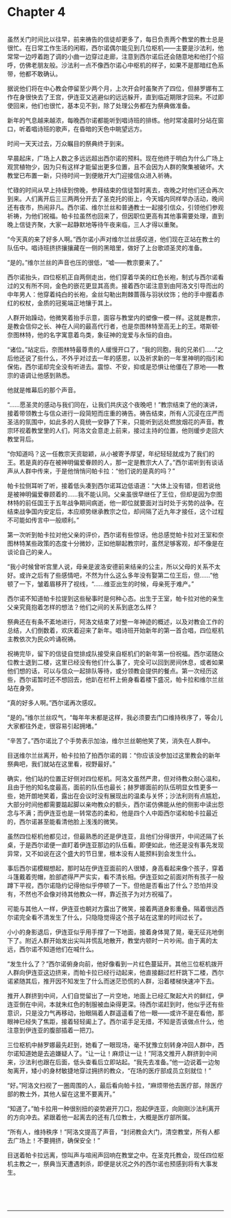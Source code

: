# Chapter 4

<br>
虽然关门时间比以往早，前来祷告的信徒却更多了，每日负责两个教堂的教士总是很忙。在日常工作生活的闲暇，西尔诺偶尔能见到几位枢机——主要是沙法利，他常常一边哼着跑了调的小曲一边穿过走廊，注意到西尔诺后还会随意地和他打个招呼，仿佛老朋友般。沙法利一点不像西尔诺心中枢机的样子，如果不是那暗红色系带，他都不敢确认。

据说他们将在中心教会停留至少两个月，上次开会时虽聚齐了四位，但赫罗娜有工作在身很快去了王宫，伊连亚又逃避似的远远躲开，直到临近期限才回来。不过即使回来，他们也很忙，基本见不到，除了处理公务都在为祭典做准备。

新年的气息越来越浓，每晚西尔诺都能听到唱诗班的排练。他时常凌晨时分站在窗口，听着唱诗班的歌声，在昏暗的天色中眺望远方。

时间一天天过去，万众瞩目的祭典终于到来。

早晨起床，广场上人数之多远远超出西尔诺的预料。现在他终于明白为什么广场上观赏植物少，因为只有这样才能留出更多位置，且不会因为人群的聚集被破坏。大教堂已布置一新，只待时间一到便敞开大门迎接信众进入祈祷。

忙碌的时间从早上持续到傍晚，参拜结束的信徒暂时离去，夜晚之时他们还会再次到来。人们离开后三三两两分开去了圣克托的街上，今天城内同样举办活动，晚间还有夜市，热闹非凡。西尔诺、维尔兰丝和普通教士一起接引信众，引领他们参观祈祷，为他们祝福。帕卡拉虽然也回来了，但因职位更高有其他事需要处理，直到晚上信徒齐聚，大家一起静默地等待午夜来临，三人才得以重聚。

“今天真的来了好多人啊。”西尔诺小声对维尔兰丝感叹道，他们现在正站在教士的队伍中。唱诗班挤挤攘攘藏在一侧的黑暗里，做好了上台歌颂圣灵的准备。

“是的。”维尔兰丝的声音也压的很低，“嘘——教宗要来了。”

西尔诺抬头，四位枢机正自两侧走出，他们穿着华美的红色长袍，制式与西尔诺看过的又有所不同，金色的嵌花更显其高贵。接着西尔诺注意到由阿洛文引导而出的中年男人：他穿着纯白的长袍，金丝勾勒出荆棘蔷薇与羽状纹饰；他的手中握着赤红的权杖，金质的冠冕端正地镶于其上。

人群开始躁动，他微笑着抬手示意，面容与教堂内的塑像一模一样。这就是教宗，是教会信仰之长、神在人间的最高代行者，也是奈图林特至高无上的王。塔斯顿·奈图林特，他的名字寓意着鸟类，象征神的宠爱与永恒的自由。

“诸位。”站定后，奈图林特最尊贵的人缓慢开口了，“我的同胞，我的兄弟们……”之后他还说了些什么，不外乎对过去一年的感恩，以及祈求新的一年里神明的指引和保佑，西尔诺却完全没有听进去。震惊、不安，抑或是恐惧让他僵在了原地——教宗的语调让他感到熟悉。

他就是帷幕后的那个声音。

“……愿圣灵的感动与我们同在，让我们共庆这个夜晚吧！”教宗结束了他的演讲，接着带领教士与信众进行一段简短而庄重的祷告。祷告结束，所有人沉浸在庄严而圣洁的氛围中，如此多的人竟统一安静了下来，只能听到远处燃放烟花的声音。教宗环视着教堂里的人们，阿洛文会意走上前来，接过主持的位置，他则缓步走回大教堂背后。

“你知道吗？这一任教宗天资聪颖，从小被寄予厚望，年纪轻轻就成为了我们的王。若是真的存在被神明偏爱眷顾的人，那一定是教宗大人了。”西尔诺听到有谈话声从人群中传来，于是他悄悄问帕卡拉：“他们说的是真的吗？”

帕卡拉侧耳听了听，接着低头凑到西尔诺耳边低语道：“大体上没有错，但若说他是被神明偏爱眷顾着的……我不能认同。父亲虽很早继任了王位，但却是因为奈图林特的前任国王于五年战争期间病逝，他一即位就要面对当时处于劣势的战争。在结束战争国内安定后，本应顺势继承教宗之位，却间隔了近九年才接任，这个过程不可能如传言中一般顺利。”

第一次听到帕卡拉对他父亲的评价，西尔诺有些惊讶。他总感觉帕卡拉对王室和奈图林特某些政策的态度十分微妙，正如他聊起教宗时，虽然足够客观，却不像是在谈论自己的亲人。

“我小时候曾听宫里人说，母亲是波洛安德前来结亲的公主，所以父母的关系不太好。或许之后有了些感情吧，不然为什么这么多年没有娶第二位王后，但……”他顿了一下，皱着眉移开了视线，“……维亚出生的时候，母亲死于难产。”

西尔诺不知道帕卡拉提到这些秘事时是何种心态。出生于王室，帕卡拉对他的亲生父亲究竟抱着怎样的想法？他们之间的关系到底怎么样？

祭典还在有条不紊地进行，阿洛文结束了对整一年神迹的概述，以及对教会工作的总结，人们倒数着，欢庆着迎来了新年。唱诗班开始新年的第一首合唱，四位枢机主教依次为民众吟诵祝祷。

祝祷完毕，留下的信徒自觉排成队接受来自枢机们的新年第一份祝福。西尔诺随众位教士退到二楼，这里已经没有他们什么事了，完全可以回到房间休息，或者如果他们想的话，可以与信众一起排队等待，或分领教会提供的餐点。第一次经历这些，西尔诺暂时还不想回去，他趴在栏杆上俯身看着楼下盛况，帕卡拉和维尔兰丝站在身旁。

“真的好多人啊。”西尔诺再次感叹。

“是的。”维尔兰丝叹气，“每年年末都是这样，我必须要去门口维持秩序了，等会儿大家都往外走，很容易引起拥堵。”

“辛苦了。”西尔诺比了个手势表示加油，维尔兰丝朝他笑了笑，消失在人群中。

目送维尔兰丝离开，帕卡拉拍了拍西尔诺的肩：“你应该没参加过这里教会的新年祭典吧，我们就站在这里看，视野最好。”

确实，他们站的位置正好侧对四位枢机。阿洛文虽然严肃，但对待教众耐心温和，且由于他的知名度最高，面前的队伍也最长；赫罗娜面前的队伍明显女性更多一些，她开朗地笑着，露出在会议时没有展现出的温柔与关怀；沙法利则有点尴尬，大部分时间他都需要踮起脚以亲吻教众的额头，西尔诺仿佛能从他的侧影中读出怨念与不满；而伊连亚也是一转常态的柔和，他是四个人中距西尔诺和帕卡拉最近的，西尔诺甚至能看清他脸上浅浅的微笑。

虽然四位枢机他都见过，但最熟悉的还是伊连亚，且他们分得很开，中间还隔了长桌，于是西尔诺便一直盯着伊连亚那边的队伍看。即便如此，他还是没有事先发现异常，又不如说在这个盛大的节日里，根本没有人能预料到会发生什么。

事后西尔诺模糊想起，那时站在伊连亚面前的人很矮，身高看起来像个孩子，穿着斗篷戴着兜帽，脸部遮得严严实实，看不清长相。伊连亚如之前面对所有孩子一般蹲下平视，西尔诺隐约记得他似乎停顿了一下。但他是否看出了什么？恐怕并没有，不然也不会像对待其他教众一样，靠近孩子为对方祝福了。

可能与其他人一样，伊连亚也朝对方露出了微笑，接着两道身影重叠。隔着很远西尔诺完全看不清发生了什么，只隐隐觉得这个孩子站在这里的时间过长了。

小小的身影退后，伊连亚似乎用手撑了一下地面，接着身体晃了晃，毫无征兆地倒下了。附近人群开始发出尖叫并慌乱地散开，教堂内顿时一片吵闹。由于离的太远，西尔诺不知道他们在喊什么。

“发生什么了？”西尔诺俯身向前，他好像看到一片红色蔓延开。其他三位枢机拨开人群向伊连亚这边挤来，而帕卡拉已经行动起来，他直接翻过栏杆跳下二楼，西尔诺紧随其后，推开因不知发生了什么而迷茫恐慌的人群，沿着楼梯快速冲下去。

推开人群挤到中间，人们自觉留出了一片空地，地面上已经汇聚起大片的鲜红，伊连亚倒在中间，本就朱红色的制服被血染得更深。待西尔诺赶到时，他似乎还有些意识，只是没力气再移动，抬眼隔着人群遥遥看了他一眼——或许不是在看他，那眼神已经失了焦距，接着轻轻阖上了。西尔诺手足无措，不知是否该做点什么，他注意到伊连亚的腹部插着一把刀。

三位枢机中赫罗娜最先赶到，她看了一眼现场，毫不犹豫立刻转身冲回人群中，西尔诺知道她是去追嫌疑人了。“让一让！麻烦让一让！”阿洛文推开人群挤到中间来，沙法利也跟在后面，低头查看后立即站起。“我先去准备。”他一边说着一边匆匆离开，矮小的身材敏捷地穿过拥挤的教众，“在场的医疗部成员立刻就位！”

“好。”阿洛文扫视了一圈周围的人，最后看向帕卡拉，“麻烦带他去医疗部，除医疗部的教士外，其他人留在这里不要离开。”

“知道了。”帕卡拉用一种很别扭的姿势避开刀口，抱起伊连亚，向刚刚沙法利离开的方向冲去。紧跟着他一起离去的还有几位教士，大概是医疗部所属。

“所有人，维持秩序！”阿洛文提高了声音，“封闭教会大门，清空教堂，所有人都去广场上！不要拥挤，确保安全！”

目送着帕卡拉远离，惊叫声与喧闹声回响在教堂之中。在圣克托教会，现任四位枢机主教之一，祭典当天遭遇刺杀，即便是状况之外的西尔诺也预感到将有大事发生。

<br>
<br>
<br>

---
